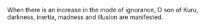 When there is an increase in the mode of ignorance, O son of Kuru, darkness, inertia, madness and illusion are manifested.